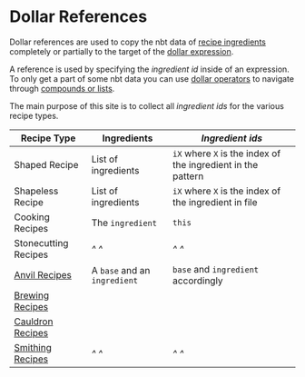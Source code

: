 # Dollar References
Dollar references are used to copy the nbt data of [recipe ingredients](../../recipe-parts/ingredients/ingredients) completely or partially to the target of the [dollar expression](../dollars).

A reference is used by specifying the _ingredient id_ inside of an expression. To only get a part of some nbt data you can use [dollar operators](../dollars#operators) to navigate through [compounds or lists](../dollars#data-types).

The main purpose of this site is to collect all _ingredient ids_ for the various recipe types.

| Recipe Type          | Ingredients                  | _Ingredient ids_                                             |
| -------------------- | ---------------------------- | ------------------------------------------------------------ |
| Shaped Recipe        | List of ingredients          | `iX` where `X` is the index of the ingredient in the pattern |
| Shapeless Recipe     | List of ingredients          | `iX` where `X` is the index of the ingredient in file        |
| Cooking Recipes      | The `ingredient`             | `this`                                                       |
| Stonecutting Recipes |_^                          ^_|_^                                                          ^_|
| [Anvil Recipes]      | A `base` and an `ingredient` | `base` and `ingredient` accordingly                          |
| [Brewing Recipes]    |                              |                                                              |
| [Cauldron Recipes]   |                              |                                                              |
| [Smithing Recipes]   |_^                          ^_|_^                                                          ^_|

[Anvil Recipes]: ../../recipe-types/anvil
[Brewing Recipes]: ../../recipe-types/brewing
[Cauldron Recipes]: ../../recipe-types/cauldron
[Smithing Recipes]: ../../recipe-types/vanilla
